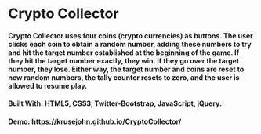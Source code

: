 # Crypto Collector

#### Crypto Collector uses four coins (crypto currencies) as buttons.  The user clicks each coin to obtain a random number, adding these numbers to try and hit the target number established at the beginning of the game. If they hit the target number exactly, they win.  If they go over the target number, they lose.  Either way, the target number and coins are reset to new random numbers, the tally counter resets to zero, and the user is allowed to resume play.


#### Built With: HTML5, CSS3, Twitter-Bootstrap, JavaScript, jQuery.

#### Demo: https://krusejohn.github.io/CryptoCollector/
